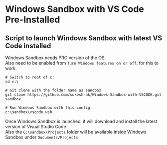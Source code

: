 # Windows Sandbox with VS Code Pre-Installed
## Script to launch Windows Sandbox with latest VS Code installed

Windows Sandbox needs PRO version of the OS.   
Also need to be enabled from `Turn Windows features on or off`, for this to work.

```shell
# Switch to root of c:
cd c:\

# Git clone with the folder name as sandbox
git clone https://github.com/sukesh-ak/Windows-Sandbox-with-VSCODE.git sandbox

# Run Windows Sandbox with this config
c:\sandbox\vscode.wsb
```

Once Windows Sandbox is launched, it will download and install the latest version of Visual Studio Code.  
Also the `C:\sandbox\Projects` folder will be available inside Windows Sandbox under `Documents/Projects`
